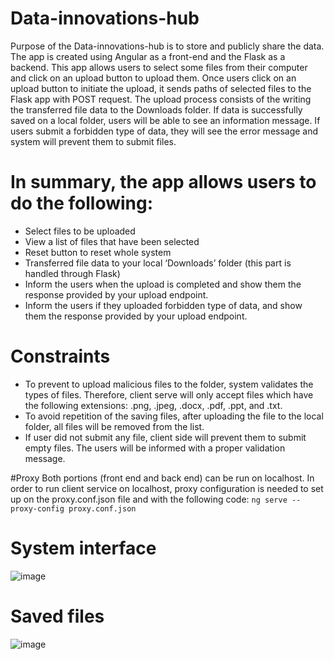 # Data-innovations-hub
Purpose of the Data-innovations-hub is to store and publicly share the data. The app is created using Angular as a front-end and the Flask as a backend. This app allows users to select some files from their computer and click on an upload button to upload them. Once users click on an upload button to initiate the upload, it sends paths of selected files to the Flask app with POST request. The upload process consists of the writing the transferred file data to the Downloads folder. If data is successfully saved on a local folder, users will be able to see an information message. If users submit a forbidden type of data, they will see the error message and system will prevent them to submit files.

# In summary, the app allows users to do the following:
* Select files to be uploaded
* View a list of files that have been selected
* Reset button to reset whole system 
* Transferred file data to your local ‘Downloads’ folder (this part is
handled through Flask)
* Inform the users when the upload is completed and show them the response provided by
your upload endpoint.
* Inform the users if they uploaded forbidden type of data, and show them the response provided by
your upload endpoint.

# Constraints
*	To prevent to upload malicious files to the folder, system validates the types of files. Therefore, client serve will only accept files which have the following extensions:
.png, .jpeg, .docx, .pdf, .ppt, and .txt.
* To avoid repetition of the saving files, after uploading the file to the local folder, all files will be removed from the list.
*	If user did not submit any file, client side will prevent them to submit empty files. The users will be informed with a proper validation message.

#Proxy
Both portions (front end and back end) can be run on localhost. In order to run client service on localhost, proxy configuration is needed to set up on the proxy.conf.json file and with the following code:
                                                  ``` ng serve --proxy-config proxy.conf.json ```

# System interface
![image](https://user-images.githubusercontent.com/62059163/196989761-14f30c2c-6846-486c-8793-557ecf1fa6c2.png)
# Saved files
![image](https://user-images.githubusercontent.com/62059163/196989899-f506a719-5400-4a9b-aa5b-c2c5a20031e7.png)

